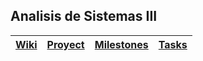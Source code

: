 ## Analisis de Sistemas III

| [Wiki](https://github.com/jmirsteinban/AIII/wiki) | [Proyect](https://github.com/jmirsteinban/AIII/projects/3) | [Milestones](https://github.com/jmirsteinban/AIII/milestones) | [Tasks](https://github.com/jmirsteinban/AIII/issues) |
| ------------- | ------------- | ------------- | ------------- |

